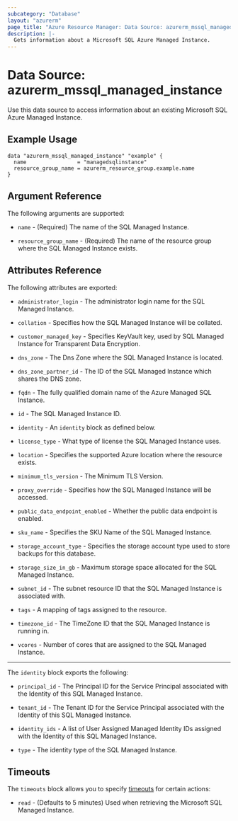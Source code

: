 ```yaml
---
subcategory: "Database"
layout: "azurerm"
page_title: "Azure Resource Manager: Data Source: azurerm_mssql_managed_instance"
description: |-
  Gets information about a Microsoft SQL Azure Managed Instance.
---
```


# Data Source: azurerm_mssql_managed_instance

Use this data source to access information about an existing Microsoft SQL Azure Managed Instance.

## Example Usage

```hcl
data "azurerm_mssql_managed_instance" "example" {
  name                = "managedsqlinstance"
  resource_group_name = azurerm_resource_group.example.name
}
```

## Argument Reference

The following arguments are supported:

* `name` - (Required) The name of the SQL Managed Instance.

* `resource_group_name` - (Required) The name of the resource group where the SQL Managed Instance exists.

## Attributes Reference

The following attributes are exported:

* `administrator_login` - The administrator login name for the SQL Managed Instance.

* `collation` - Specifies how the SQL Managed Instance will be collated.

* `customer_managed_key` - Specifies KeyVault key, used by SQL Managed Instance for Transparent Data Encryption.

* `dns_zone` - The Dns Zone where the SQL Managed Instance is located.

* `dns_zone_partner_id` - The ID of the SQL Managed Instance which shares the DNS zone.

* `fqdn` - The fully qualified domain name of the Azure Managed SQL Instance.

* `id` - The SQL Managed Instance ID.

* `identity` - An `identity` block as defined below.

* `license_type` - What type of license the SQL Managed Instance uses.

* `location` - Specifies the supported Azure location where the resource exists.

* `minimum_tls_version` - The Minimum TLS Version.

* `proxy_override` - Specifies how the SQL Managed Instance will be accessed.

* `public_data_endpoint_enabled` - Whether the public data endpoint is enabled.

* `sku_name` - Specifies the SKU Name of the SQL Managed Instance.

* `storage_account_type` - Specifies the storage account type used to store backups for this database.

* `storage_size_in_gb` - Maximum storage space allocated for the SQL Managed Instance.

* `subnet_id` - The subnet resource ID that the SQL Managed Instance is associated with.

* `tags` - A mapping of tags assigned to the resource.

* `timezone_id` - The TimeZone ID that the SQL Managed Instance is running in.

* `vcores` - Number of cores that are assigned to the SQL Managed Instance.

---

The `identity` block exports the following:

* `principal_id` - The Principal ID for the Service Principal associated with the Identity of this SQL Managed Instance.

* `tenant_id` - The Tenant ID for the Service Principal associated with the Identity of this SQL Managed Instance.

* `identity_ids` - A list of User Assigned Managed Identity IDs assigned with the Identity of this SQL Managed Instance.

* `type` - The identity type of the SQL Managed Instance.

## Timeouts

The `timeouts` block allows you to specify [timeouts](https://www.terraform.io/language/resources/syntax#operation-timeouts) for certain actions:

* `read` - (Defaults to 5 minutes) Used when retrieving the Microsoft SQL Managed Instance.

